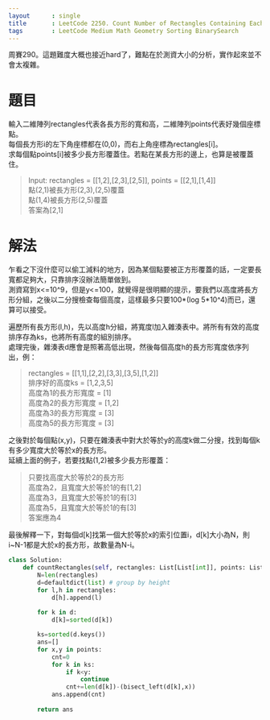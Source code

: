 ```yaml
---
layout      : single
title       : LeetCode 2250. Count Number of Rectangles Containing Each Point
tags 		: LeetCode Medium Math Geometry Sorting BinarySearch
---
```

周賽290。這題難度大概也接近hard了，難點在於測資大小的分析，實作起來並不會太複雜。

# 題目
輸入二維陣列rectangles代表各長方形的寬和高，二維陣列points代表好幾個座標點。  
每個長方形i的左下角座標都在(0,0)，而右上角座標為rectangles[i]。  
求每個點points[i]被多少長方形覆蓋住。若點在某長方形的邊上，也算是被覆蓋住。
> Input: rectangles = [[1,2],[2,3],[2,5]], points = [[2,1],[1,4]]  
> 點(2,1)被長方形(2,3),(2,5)覆蓋  
> 點(1,4)被長方形(2,5)覆蓋  
> 答案為[2,1]

# 解法
乍看之下沒什麼可以偷工減料的地方，因為某個點要被正方形覆蓋的話，一定要長寬都足夠大，只靠排序沒辦法簡單做到。  
測資寫到x<=10^9，但是y<=100，就覺得是很明顯的提示，要我們以高度將長方形分組，之後以二分搜檢查每個高度，這樣最多只要100*(log 5*10^4)而已，還算可以接受。  

遍歷所有長方形(l,h)，先以高度h分組，將寬度l加入雜湊表中。將所有有效的高度排序存為ks，也將所有高度的組別排序。  
處理完後，雜湊表d應會是照著高低出現，然後每個高度h的長方形寬度依序列出，例：  
> rectangles = [[1,1],[2,2],[3,3],[3,5],[1,2]]  
> 排序好的高度ks = [1,2,3,5]   
> 高度為1的長方形寬度 = [1]  
> 高度為2的長方形寬度 = [1,2]  
> 高度為3的長方形寬度 = [3]  
> 高度為5的長方形寬度 = [3]  

之後對於每個點(x,y)，只要在雜湊表中對大於等於y的高度k做二分搜，找到每個k有多少寬度大於等於x的長方形。  
延續上面的例子，若要找點(1,2)被多少長方形覆蓋：  
> 只要找高度大於等於2的長方形  
> 高度為2，且寬度大於等於1的有[1,2]  
> 高度為3，且寬度大於等於1的有[3]  
> 高度為5，且寬度大於等於1的有[3]  
> 答案應為4  

最後解釋一下，對每個d[k]找第一個大於等於x的索引位置i，d[k]大小為N，則i~N-1都是大於x的長方形，故數量為N-i。

```python
class Solution:
    def countRectangles(self, rectangles: List[List[int]], points: List[List[int]]) -> List[int]:
        N=len(rectangles)
        d=defaultdict(list) # group by height
        for l,h in rectangles:
            d[h].append(l)
            
        for k in d:
            d[k]=sorted(d[k])

        ks=sorted(d.keys())
        ans=[]
        for x,y in points:
            cnt=0
            for k in ks:
                if k<y:
                    continue
                cnt+=len(d[k])-(bisect_left(d[k],x))
            ans.append(cnt)
            
        return ans
```

